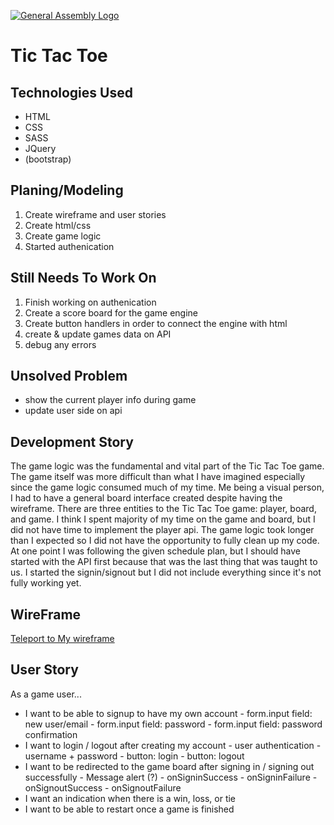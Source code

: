 [![General Assembly Logo](https://camo.githubusercontent.com/1a91b05b8f4d44b5bbfb83abac2b0996d8e26c92/687474703a2f2f692e696d6775722e636f6d2f6b6538555354712e706e67)](https://generalassemb.ly/education/web-development-immersive)

# Tic Tac Toe


## Technologies Used

- HTML
- CSS
- SASS
- JQuery
- (bootstrap)


## Planing/Modeling

1. Create wireframe and user stories
2. Create html/css
3. Create game logic
4. Started authenication


## Still Needs To Work On



1. Finish working on authenication
2. Create a score board for the game engine
3. Create button handlers in order to connect the engine with html
4. create & update games data on API
5. debug any errors


## Unsolved Problem

- show the current player info during game
- update user side on api


## Development Story

The game logic was the fundamental and vital part of the Tic Tac Toe game. The game itself was more difficult than what I have imagined especially since the game logic consumed much of my time. Me being a visual person, I had to have a general board interface created despite having the wireframe. There are three entities to the Tic Tac Toe game: player, board, and game. I think I spent majority of my time on the game and board, but I did not have time to implement the player api. The game logic took longer than I expected so I did not have the opportunity to fully clean up my code. At one point I was following the given schedule plan, but I should have started with the API first because that was the last thing that was taught to us. I started the signin/signout but I did not include everything since it's not fully working yet.


## WireFrame

[Teleport to My wireframe](https://i.imgur.com/LG8a9ct.png)


## User Story

As a game user...
- I want to be able to signup to have my own account
				- form.input field:  new user/email
				- form.input field:  password
				- form.input field:  password confirmation
- I want to login / logout after creating my account
				- user authentication
					- username + password
					- button: login
					- button: logout
- I want to be redirected to the game board after signing in / signing out successfully
				- Message alert (?)
						- onSigninSuccess
						- onSigninFailure
						- onSignoutSuccess
						- onSignoutFailure
- I want an indication when there is a win, loss, or tie
- I want to be able to restart once a game is finished
